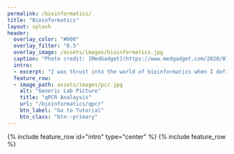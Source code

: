 ```yaml
---
permalink: /bioinformatics/
title: "Bioinformatics"
layout: splash
header:
  overlay_color: "#000"
  overlay_filter: "0.5"
  overlay_image: /assets/images/bioinformatics.jpg
  caption: "Photo credit: [MedGadget](https://www.medgadget.com/2020/07/bioinformatics-market-size-growth-and-industry-report-2020-2025-cagr-of-13-80.html)"
  intro:
  - excerpt: "I was thrust into the world of bioinformatics when I definitely thought that I was just going to be working with bacteria in petri dishes... and that's okay! As an undergrad, I ran my assays, got my data, and then had no idea what to do with it! I went to my advisor because I had downloaded R but had no idea how to run a command! "It tells me to hit enter, but every time I do that, nothing happens and it just adds another paragraph!" I'm pretty sure my advisor's eyes rolled aaaaalllll the way to the back of her head.<br>And even though my advisor was more than welcome to sit down with me and try to explain every single thing, advisors have so much more on their plate. So I took my bioinformatics training into my own hands. I starting reading papers, finding online tutorials, reading articles and depositories on [GitHub](https://github.com), and mindlessly scrolling through my advisor's code, trying to figure out what all of these random letters, symbols, and numbers meant.<br>Despite my extremely rough start, I have learned to really like bioinformatics and all of the wonders that come with it! It is always so exciting to me to have a fresh set of data to look at and see what you can learn from it! And I want to try to make that inevitable transition from confident biologist to struggling bioinformatician just a little bit easier for anyone else out there that wants the help, so I've compiled lessons, code, and tutorials that can hopefully help you get started on your bioinformatics journey!"
  feature_row:
  - image_path: assets/images/pcr.jpg
    alt: "Generic Lab Picture"
    title: "qPCR Analaysis"
    url: "/bioinformatics/qpcr"
    btn_label: "Go to Tutorial"
    btn_class: "btn--primary"
---
```

{% include feature_row id="intro" type="center" %}
{% include feature_row %}
